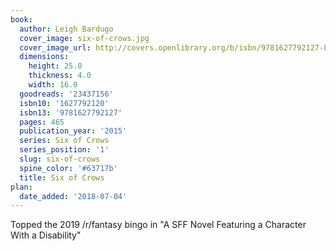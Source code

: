 ```yaml
---
book:
  author: Leigh Bardugo
  cover_image: six-of-crows.jpg
  cover_image_url: http://covers.openlibrary.org/b/isbn/9781627792127-L.jpg
  dimensions:
    height: 25.0
    thickness: 4.0
    width: 16.0
  goodreads: '23437156'
  isbn10: '1627792120'
  isbn13: '9781627792127'
  pages: 465
  publication_year: '2015'
  series: Six of Crows
  series_position: '1'
  slug: six-of-crows
  spine_color: '#63717b'
  title: Six of Crows
plan:
  date_added: '2018-07-04'
---
```


Topped the 2019 /r/fantasy bingo in "A SFF Novel Featuring a Character With a Disability"
